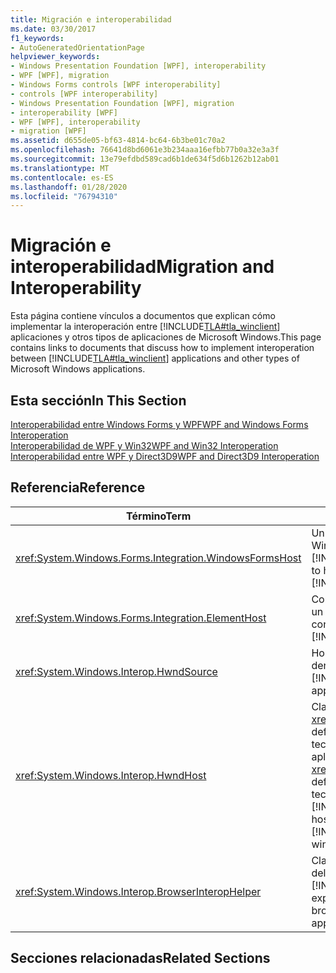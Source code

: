 ```yaml
---
title: Migración e interoperabilidad
ms.date: 03/30/2017
f1_keywords:
- AutoGeneratedOrientationPage
helpviewer_keywords:
- Windows Presentation Foundation [WPF], interoperability
- WPF [WPF], migration
- Windows Forms controls [WPF interoperability]
- controls [WPF interoperability]
- Windows Presentation Foundation [WPF], migration
- interoperability [WPF]
- WPF [WPF], interoperability
- migration [WPF]
ms.assetid: d655de05-bf63-4814-bc64-6b3be01c70a2
ms.openlocfilehash: 76641d8bd6061e3b234aaa16efbb77b0a32e3a3f
ms.sourcegitcommit: 13e79efdbd589cad6b1de634f5d6b1262b12ab01
ms.translationtype: MT
ms.contentlocale: es-ES
ms.lasthandoff: 01/28/2020
ms.locfileid: "76794310"
---
```

# <a name="migration-and-interoperability"></a><span data-ttu-id="801c1-102">Migración e interoperabilidad</span><span class="sxs-lookup"><span data-stu-id="801c1-102">Migration and Interoperability</span></span>
<span data-ttu-id="801c1-103">Esta página contiene vínculos a documentos que explican cómo implementar la interoperación entre [!INCLUDE[TLA#tla_winclient](../../../../includes/tlasharptla-winclient-md.md)] aplicaciones y otros tipos de aplicaciones de Microsoft Windows.</span><span class="sxs-lookup"><span data-stu-id="801c1-103">This page contains links to documents that discuss how to implement interoperation between [!INCLUDE[TLA#tla_winclient](../../../../includes/tlasharptla-winclient-md.md)] applications and other types of Microsoft Windows applications.</span></span>  
  
## <a name="in-this-section"></a><span data-ttu-id="801c1-104">Esta sección</span><span class="sxs-lookup"><span data-stu-id="801c1-104">In This Section</span></span>  
 [<span data-ttu-id="801c1-105">Interoperabilidad entre Windows Forms y WPF</span><span class="sxs-lookup"><span data-stu-id="801c1-105">WPF and Windows Forms Interoperation</span></span>](wpf-and-windows-forms-interoperation.md)  
 [<span data-ttu-id="801c1-106">Interoperabilidad de WPF y Win32</span><span class="sxs-lookup"><span data-stu-id="801c1-106">WPF and Win32 Interoperation</span></span>](wpf-and-win32-interoperation.md)  
 [<span data-ttu-id="801c1-107">Interoperabilidad entre WPF y Direct3D9</span><span class="sxs-lookup"><span data-stu-id="801c1-107">WPF and Direct3D9 Interoperation</span></span>](wpf-and-direct3d9-interoperation.md)  
  
## <a name="reference"></a><span data-ttu-id="801c1-108">Referencia</span><span class="sxs-lookup"><span data-stu-id="801c1-108">Reference</span></span>  
  
|<span data-ttu-id="801c1-109">Término</span><span class="sxs-lookup"><span data-stu-id="801c1-109">Term</span></span>|<span data-ttu-id="801c1-110">de esquema JSON</span><span class="sxs-lookup"><span data-stu-id="801c1-110">Definition</span></span>|  
|----------|----------------|  
|<xref:System.Windows.Forms.Integration.WindowsFormsHost>|<span data-ttu-id="801c1-111">Un elemento que puede usar para hospedar un control de Windows Forms como un elemento de una página de [!INCLUDE[TLA2#tla_winclient](../../../../includes/tla2sharptla-winclient-md.md)].</span><span class="sxs-lookup"><span data-stu-id="801c1-111">An element that you can use to host a Windows Forms control as an element of a [!INCLUDE[TLA2#tla_winclient](../../../../includes/tla2sharptla-winclient-md.md)] page.</span></span>|  
|<xref:System.Windows.Forms.Integration.ElementHost>|<span data-ttu-id="801c1-112">Control Windows Forms que se puede usar para hospedar un control [!INCLUDE[TLA#tla_winclient](../../../../includes/tlasharptla-winclient-md.md)].</span><span class="sxs-lookup"><span data-stu-id="801c1-112">A Windows Forms control that you can use to host a [!INCLUDE[TLA#tla_winclient](../../../../includes/tlasharptla-winclient-md.md)] control.</span></span>|  
|<xref:System.Windows.Interop.HwndSource>|<span data-ttu-id="801c1-113">Hospeda una región de [!INCLUDE[TLA2#tla_winclient](../../../../includes/tla2sharptla-winclient-md.md)] dentro de una aplicación Win32.</span><span class="sxs-lookup"><span data-stu-id="801c1-113">Hosts a [!INCLUDE[TLA2#tla_winclient](../../../../includes/tla2sharptla-winclient-md.md)] region within a Win32 application.</span></span>|  
|<xref:System.Windows.Interop.HwndHost>|<span data-ttu-id="801c1-114">Clase base para <xref:System.Windows.Forms.Integration.WindowsFormsHost>, define alguna funcionalidad básica que usan todas las tecnologías basadas en HWND cuando se hospeda en una aplicación [!INCLUDE[TLA2#tla_winclient](../../../../includes/tla2sharptla-winclient-md.md)].</span><span class="sxs-lookup"><span data-stu-id="801c1-114">Base class for <xref:System.Windows.Forms.Integration.WindowsFormsHost>, defines some basic functionality that all HWND-based technologies use when hosted by a [!INCLUDE[TLA2#tla_winclient](../../../../includes/tla2sharptla-winclient-md.md)] application.</span></span> <span data-ttu-id="801c1-115">Subclase para hospedar una ventana de Win32 en una aplicación [!INCLUDE[TLA2#tla_winclient](../../../../includes/tla2sharptla-winclient-md.md)].</span><span class="sxs-lookup"><span data-stu-id="801c1-115">Subclass this to host a Win32 window within a [!INCLUDE[TLA2#tla_winclient](../../../../includes/tla2sharptla-winclient-md.md)] application.</span></span>|  
|<xref:System.Windows.Interop.BrowserInteropHelper>|<span data-ttu-id="801c1-116">Clase auxiliar para la creación de informes de condiciones del entorno del explorador para una aplicación [!INCLUDE[TLA2#tla_winclient](../../../../includes/tla2sharptla-winclient-md.md)] hospedada por un explorador.</span><span class="sxs-lookup"><span data-stu-id="801c1-116">A helper class for reporting conditions of the browser environment for a [!INCLUDE[TLA2#tla_winclient](../../../../includes/tla2sharptla-winclient-md.md)] application that is hosted by a browser.</span></span>|  
  
## <a name="related-sections"></a><span data-ttu-id="801c1-117">Secciones relacionadas</span><span class="sxs-lookup"><span data-stu-id="801c1-117">Related Sections</span></span>

